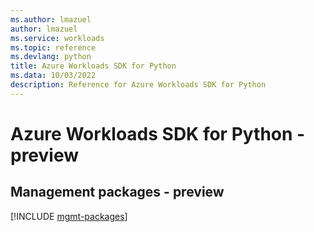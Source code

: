 ```yaml
---
ms.author: lmazuel
author: lmazuel
ms.service: workloads
ms.topic: reference
ms.devlang: python
title: Azure Workloads SDK for Python
ms.data: 10/03/2022
description: Reference for Azure Workloads SDK for Python
---
```

# Azure Workloads SDK for Python - preview

## Management packages - preview
[!INCLUDE [mgmt-packages](workloads-mgmt-index.md)]